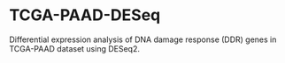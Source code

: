 # TCGA-PAAD-DESeq
Differential expression analysis of DNA damage response (DDR) genes in TCGA-PAAD dataset using DESeq2.
